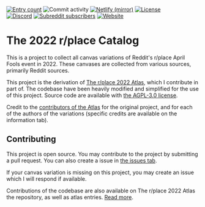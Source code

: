 [![Entry count](https://img.shields.io/badge/dynamic/json?color=blue&label=entries&query=%24.length&url=https%3A%2F%2Fgithub.com%2FplaceAtlas%2Fatlas%2Fblob%2Fmaster%2Fweb%2Fatlas.json%3Fraw%3Dtrue)](https://place-atlas.stefanocoding.me/)
![Commit activity](https://img.shields.io/github/commit-activity/w/Hans5958/place-catalog)
[![Netlify (mirror)](https://img.shields.io/netlify/1e7291ce-0680-45ed-9843-47a32a992bbb?logo=netlify&logoColor=white)](https://app.netlify.com/sites/place-atlas/deploys)
[![License](https://img.shields.io/github/license/Hans5958/place-catalog)](https://github.com/Hans5958/place-catalog/blob/master/LICENSE)  
[![Discord](https://img.shields.io/discord/960791635342524496?color=%235865F2&logo=discord&logoColor=white)](https://discord.gg/pJkm23b2nA)
[![Subreddit subscribers](https://img.shields.io/reddit/subreddit-subscribers/placeAtlas2?color=%23FF4500&label=r%2FplaceAtlas2&logo=reddit&logoColor=white)](https://www.reddit.com/r/placeAtlas2/)
[![Website](https://img.shields.io/static/v1?label=website&message=place-atlas.stefanocoding.me&color=blue)](https://place-atlas.stefanocoding.me/)

# The 2022 r/place Catalog

This is a project to collect all canvas variations of Reddit's r/place April Fools event in 2022. These canvases are collected from various sources, primarily Reddit sources.

This project is the derivation of [The r/place 2022 Atlas](https://place-atlas.stefanocoding.me/), which I contribute in part of. The codebase have been heavily modified and simplified for the use of this project. Source code are available with [the AGPL-3.0 license](https://github.com/Hans5958/place-catalog/blob/master/LICENSE).

Credit to the [contributors of the Atlas](https://github.com/placeAtlas/atlas/contributors) for the original project, and for each of the authors of the variations (specific credits are available on the information tab).

## Contributing

This project is open source. You may contribute to the project by submitting a pull request. You can also create a issue in [the issues tab](https://github.com/Hans5958/place-catalog/issues).

If your canvas variation is missing on this project, you may create an issue which I will respond if available.

Contributions of the codebase are also available on The r/place 2022 Atlas the repository, as well as atlas entries. [Read more](https://github.com/placeAtlas/atlas/blob/master/CONTRIBUTING.md). 